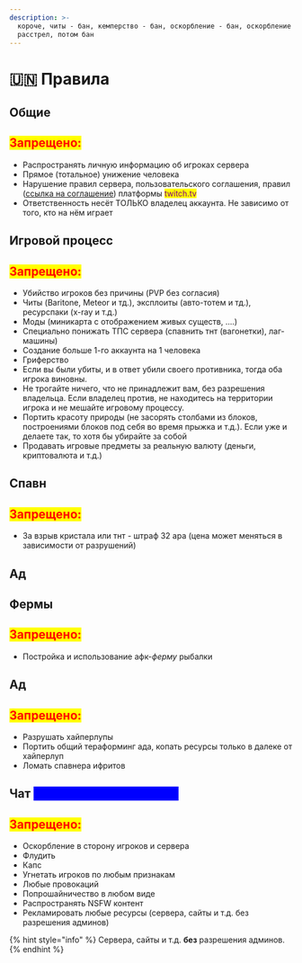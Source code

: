 ```yaml
---
description: >-
  короче, читы - бан, кемперство - бан, оскорбление - бан, оскорбление МЕЛАРНА -
  расстрел, потом бан
---
```


# 🇺🇳 Правила

## Общие&#x20;

## <mark style="color:red;">Запрещено:</mark>

* Распространять личную информацию об игроках сервера
* Прямое (тотальное) унижение человека
* Нарушение правил сервера, пользовательского соглашения, правил ([ссылка на соглашение](https://www.twitch.tv/p/en/legal/terms-of-service/)) платформы <mark style="color:purple;">twitch.tv</mark>
* Ответственность несёт ТОЛЬКО владелец аккаунта. Не зависимо от того, кто на нём играет

## Игровой процесс

## <mark style="color:red;">Запрещено:</mark>

* Убийство игроков без причины (PVP без согласия)
* Читы (Baritone, Meteor и тд.), эксплоиты (авто-тотем и тд.), ресурспаки (x-ray и т.д.)
* Моды (миникарта с отображением живых существ, ....)
* Специально понижать ТПС сервера (спавнить тнт (вагонетки), лаг-машины)
* Создание больше 1-го аккаунта на 1 человека
* Гриферство
* Если вы были убиты, и в ответ убили своего противника, тогда оба игрока виновны.
* Не трогайте ничего, что не принадлежит вам, без разрешения владельца. Если владелец против, не находитесь на территории игрока и не мешайте игровому процессу.
* Портить красоту природы (не засорять столбами из блоков, построениями блоков под себя во время прыжка и т.д.). Если уже и делаете так, то хотя бы убирайте за собой
* Продавать игровые предметы за реальную валюту (деньги, криптовалюта и т.д.)

## **Спавн**

## <mark style="color:red;">Запрещено:</mark>

* За взрыв кристала или тнт - штраф 32 ара (цена может меняться в зависимости от разрушений)

## Ад

## Фермы

## <mark style="color:red;">Запрещено:</mark>

* Постройка и использование aфк-_ферму_ рыбалки

## Ад

## <mark style="color:red;">Запрещено:</mark>

* Разрушать хайперлупы
* Портить общий тераформинг ада, копать ресурсы только в далеке от хайперлуп
* Ломать спавнера ифритов

## Чат  <mark style="color:blue;background-color:blue;">(дискорд + игровой чат)</mark>

## <mark style="color:red;">Запрещено:</mark>

* Оскорбление в сторону игроков и сервера
* Флудить
* Капс
* Угнетать игроков по любым признакам
* Любые провокаций
* Попрошайничество в любом виде
* Распространять NSFW контент
* Рекламировать любые ресурсы (сервера, сайты и т.д. без разрешения админов)



{% hint style="info" %}
Сервера, сайты и т.д. **без** разрешения админов.
{% endhint %}
